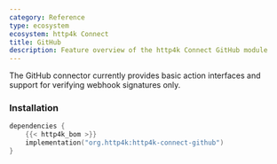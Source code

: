 ```yaml
---
category: Reference
type: ecosystem
ecosystem: http4k Connect
title: GitHub
description: Feature overview of the http4k Connect GitHub module
---
```


The GitHub connector currently provides basic action interfaces and support for verifying webhook signatures only.

### Installation

```kotlin
dependencies {
    {{< http4k_bom >}}
    implementation("org.http4k:http4k-connect-github")
}
```
